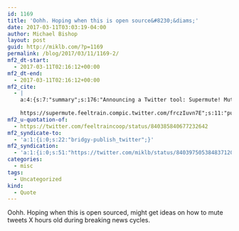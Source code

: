 ```yaml
---
id: 1169
title: 'Oohh. Hoping when this is open source&#8230;&diams;'
date: 2017-03-11T03:03:19-04:00
author: Michael Bishop
layout: post
guid: http://miklb.com/?p=1169
permalink: /blog/2017/03/11/1169-2/
mf2_dt-start:
  - 2017-03-11T02:16:12+00:00
mf2_dt-end:
  - 2017-03-11T02:16:12+00:00
mf2_cite:
  - |
    a:4:{s:7:"summary";s:176:"Announcing a Twitter tool: Supermute! Mute anyone who says [whatever phrase] in the next N hours, then unmute them.
    
    https://supermute.feeltrain.compic.twitter.com/frczIuvn7E";s:11:"publication";s:7:"Twitter";s:8:"featured";s:53:"https://pbs.twimg.com/media/C6ml6W-U0AAIMLw.jpg:large";s:6:"author";a:3:{s:4:"name";s:10:"Feel Train";s:3:"url";s:33:"https://twitter.com/feeltraincoop";s:5:"photo";s:75:"https://pbs.twimg.com/profile_images/815350375049936896/zcJEZGpn_bigger.jpg";}}
mf2_u-quotation-of:
  - https://twitter.com/feeltraincoop/status/840385840677232642
mf2_syndicate-to:
  - 'a:1:{i:0;s:22:"bridgy-publish_twitter";}'
mf2_syndication:
  - 'a:1:{i:0;s:51:"https://twitter.com/miklb/status/840397505384837120";}'
categories:
  - misc
tags:
  - Uncategorized
kind:
  - Quote
---
```

Oohh. Hoping when this is open sourced, might get ideas on how to mute tweets X hours old during breaking news cycles.